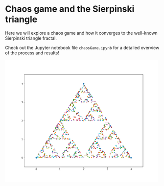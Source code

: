 # Chaos game and the Sierpinski triangle

Here we will explore a chaos game and how it converges to the well-known Sierpinski triangle fractal.

Check out the Jupyter notebook file `chaosGame.ipynb` for a detailed overview of the process and results!

<img src="https://github.com/AtreyaSh/chaosGameST/blob/master/images/chaos_game1000.png" width="500">
